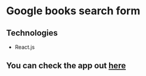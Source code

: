 # Google books search form

## Technologies
* React.js

## You can check the app out [here](https://books-search-1e63e.firebaseapp.com/)
